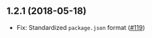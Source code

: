## 1.2.1 (2018-05-18)

- Fix: Standardized `package.json` format  ([#119](https://github.com/WordPress/packages/pull/119))
